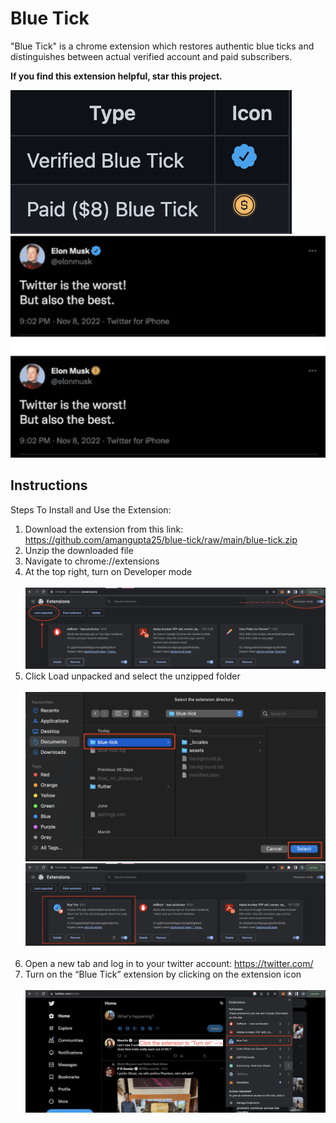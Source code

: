 # Blue Tick


"Blue Tick" is a chrome extension which restores authentic blue ticks and distinguishes between actual verified account and paid subscribers.

**If you find this extension helpful, star this project.**

[comment]: <> (![image info]&#40;./assets/img/tweetified_snap.png&#41;)

![image info](./assets/img/7.png)
<br>
![image info](./assets/img/6.png)

## Instructions
Steps To Install and Use the Extension:

1. Download the extension from this link: https://github.com/amangupta25/blue-tick/raw/main/blue-tick.zip
2. Unzip the downloaded file
3. Navigate to chrome://extensions
4. At the top right, turn on Developer mode <br><br>
   ![image info](./assets/img/1.png)
5. Click Load unpacked and select the unzipped folder<br> <br>
![image info](./assets/img/2.png)
![image info](./assets/img/3.png)
<br><br>
6. Open a new tab and log in to your twitter account:  https://twitter.com/
7. Turn on the “Blue Tick” extension by clicking on the extension icon
<br><br>
   ![image info](./assets/img/4.png)
